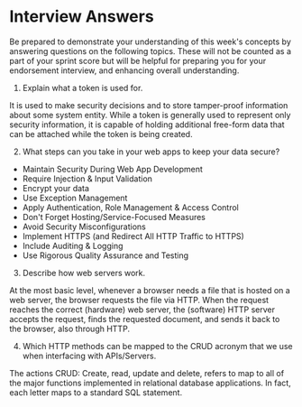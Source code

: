 # Interview Answers
Be prepared to demonstrate your understanding of this week's concepts by answering questions on the following topics. These will not be counted as a part of your sprint score but will be helpful for preparing you for your endorsement interview, and enhancing overall understanding.


1. Explain what a token is used for.

It is used to make security decisions and to store tamper-proof information about some system entity. While a token is generally used to represent only security information, it is capable of holding additional free-form data that can be attached while the token is being created.


2. What steps can you take in your web apps to keep your data secure?

- Maintain Security During Web App Development
- Require Injection & Input Validation
- Encrypt your data
- Use Exception Management
- Apply Authentication, Role Management & Access Control
- Don't Forget Hosting/Service-Focused Measures
- Avoid Security Misconfigurations
- Implement HTTPS (and Redirect All HTTP Traffic to HTTPS)
- Include Auditing & Logging
- Use Rigorous Quality Assurance and Testing

3. Describe how web servers work.

At the most basic level, whenever a browser needs a file that is hosted on a web server, the browser requests the file via HTTP. When the request reaches the correct (hardware) web server, the (software) HTTP server accepts the request, finds the requested document, and sends it back to the browser, also through HTTP.


4. Which HTTP methods can be mapped to the CRUD acronym that we use when interfacing with APIs/Servers.

The actions CRUD: Create, read, update and delete, refers to map to all of the major functions implemented in relational database applications. In fact, each letter maps to a standard SQL statement.




